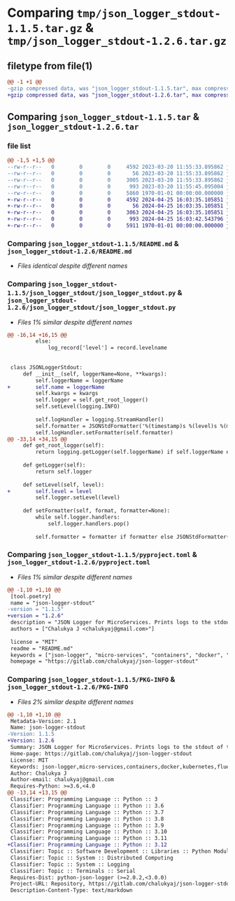 # Comparing `tmp/json_logger_stdout-1.1.5.tar.gz` & `tmp/json_logger_stdout-1.2.6.tar.gz`

## filetype from file(1)

```diff
@@ -1 +1 @@
-gzip compressed data, was "json_logger_stdout-1.1.5.tar", max compression
+gzip compressed data, was "json_logger_stdout-1.2.6.tar", max compression
```

## Comparing `json_logger_stdout-1.1.5.tar` & `json_logger_stdout-1.2.6.tar`

### file list

```diff
@@ -1,5 +1,5 @@
--rw-r--r--   0        0        0     4592 2023-03-20 11:55:33.895862 json_logger_stdout-1.1.5/README.md
--rw-r--r--   0        0        0       56 2023-03-20 11:55:33.895862 json_logger_stdout-1.1.5/json_logger_stdout/__init__.py
--rw-r--r--   0        0        0     3005 2023-03-20 11:55:33.895862 json_logger_stdout-1.1.5/json_logger_stdout/json_logger_stdout.py
--rw-r--r--   0        0        0      993 2023-03-20 11:55:45.095004 json_logger_stdout-1.1.5/pyproject.toml
--rw-r--r--   0        0        0     5860 1970-01-01 00:00:00.000000 json_logger_stdout-1.1.5/PKG-INFO
+-rw-r--r--   0        0        0     4592 2024-04-25 16:03:35.105851 json_logger_stdout-1.2.6/README.md
+-rw-r--r--   0        0        0       56 2024-04-25 16:03:35.105851 json_logger_stdout-1.2.6/json_logger_stdout/__init__.py
+-rw-r--r--   0        0        0     3063 2024-04-25 16:03:35.105851 json_logger_stdout-1.2.6/json_logger_stdout/json_logger_stdout.py
+-rw-r--r--   0        0        0      993 2024-04-25 16:03:42.543796 json_logger_stdout-1.2.6/pyproject.toml
+-rw-r--r--   0        0        0     5911 1970-01-01 00:00:00.000000 json_logger_stdout-1.2.6/PKG-INFO
```

### Comparing `json_logger_stdout-1.1.5/README.md` & `json_logger_stdout-1.2.6/README.md`

 * *Files identical despite different names*

### Comparing `json_logger_stdout-1.1.5/json_logger_stdout/json_logger_stdout.py` & `json_logger_stdout-1.2.6/json_logger_stdout/json_logger_stdout.py`

 * *Files 1% similar despite different names*

```diff
@@ -16,14 +16,15 @@
         else:
             log_record['level'] = record.levelname
 
 
 class JSONLoggerStdout:
     def __init__(self, loggerName=None, **kwargs):
         self.loggerName = loggerName
+        self.name = loggerName
         self.kwargs = kwargs
         self.logger = self.get_root_logger()
         self.setLevel(logging.INFO)
 
         self.logHandler = logging.StreamHandler()
         self.formatter = JSONStdFormatter('%(timestamp)s %(level)s %(message)s')
         self.logHandler.setFormatter(self.formatter)
@@ -33,14 +34,15 @@
     def get_root_logger(self):
         return logging.getLogger(self.loggerName) if self.loggerName else logging.getLogger()
 
     def getLogger(self):
         return self.logger
 
     def setLevel(self, level):
+        self.level = level
         self.logger.setLevel(level)
 
     def setFormatter(self, format, formatter=None):
         while self.logger.handlers:
             self.logger.handlers.pop()
 
         self.formatter = formatter if formatter else JSONStdFormatter(format)
```

### Comparing `json_logger_stdout-1.1.5/pyproject.toml` & `json_logger_stdout-1.2.6/pyproject.toml`

 * *Files 1% similar despite different names*

```diff
@@ -1,10 +1,10 @@
 [tool.poetry]
 name = "json-logger-stdout"
-version = "1.1.5"
+version = "1.2.6"
 description = "JSON Logger for MicroServices. Prints logs to the stdout of the service and can be shipped to ES by leveraging a centralized tool like Fluentd."
 authors = ["Chalukya J <chalukyaj@gmail.com>"]
 
 license = "MIT"
 readme = "README.md"
 keywords = ["json-logger", "micro-services", "containers", "docker", "kubernetes", "fluetd", "stdout"]
 homepage = "https://gitlab.com/chalukyaj/json-logger-stdout"
```

### Comparing `json_logger_stdout-1.1.5/PKG-INFO` & `json_logger_stdout-1.2.6/PKG-INFO`

 * *Files 2% similar despite different names*

```diff
@@ -1,10 +1,10 @@
 Metadata-Version: 2.1
 Name: json-logger-stdout
-Version: 1.1.5
+Version: 1.2.6
 Summary: JSON Logger for MicroServices. Prints logs to the stdout of the service and can be shipped to ES by leveraging a centralized tool like Fluentd.
 Home-page: https://gitlab.com/chalukyaj/json-logger-stdout
 License: MIT
 Keywords: json-logger,micro-services,containers,docker,kubernetes,fluetd,stdout
 Author: Chalukya J
 Author-email: chalukyaj@gmail.com
 Requires-Python: >=3.6,<4.0
@@ -13,14 +13,15 @@
 Classifier: Programming Language :: Python :: 3
 Classifier: Programming Language :: Python :: 3.6
 Classifier: Programming Language :: Python :: 3.7
 Classifier: Programming Language :: Python :: 3.8
 Classifier: Programming Language :: Python :: 3.9
 Classifier: Programming Language :: Python :: 3.10
 Classifier: Programming Language :: Python :: 3.11
+Classifier: Programming Language :: Python :: 3.12
 Classifier: Topic :: Software Development :: Libraries :: Python Modules
 Classifier: Topic :: System :: Distributed Computing
 Classifier: Topic :: System :: Logging
 Classifier: Topic :: Terminals :: Serial
 Requires-Dist: python-json-logger (>=2.0.2,<3.0.0)
 Project-URL: Repository, https://gitlab.com/chalukyaj/json-logger-stdout
 Description-Content-Type: text/markdown
```

